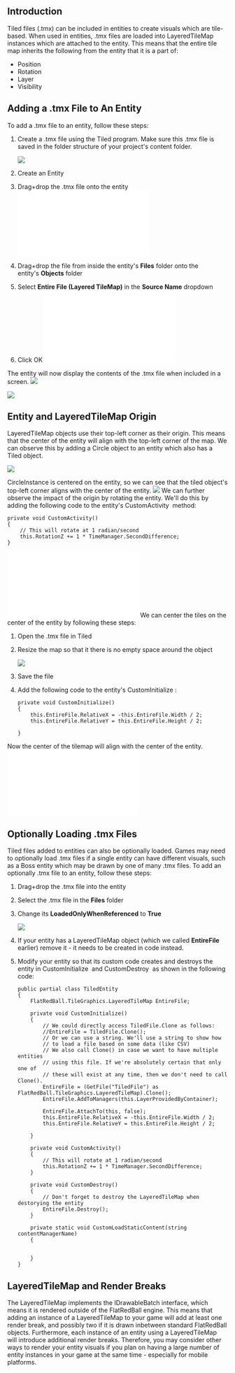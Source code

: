 ## Introduction

Tiled files (.tmx) can be included in entities to create visuals which are tile-based. When used in entities, .tmx files are loaded into LayeredTileMap instances which are attached to the entity. This means that the entire tile map inherits the following from the entity that it is a part of:

-   Position
-   Rotation
-   Layer
-   Visibility

## Adding a .tmx File to An Entity

To add a .tmx file to an entity, follow these steps:

1.  Create a .tmx file using the Tiled program. Make sure this .tmx file is saved in the folder structure of your project's content folder.

    ![](/media/2017-09-img_59cae5f4e8a70.png)

2.  Create an Entity

3.  Drag+drop the .tmx file onto the entity [![](/wp-content/uploads/2017/09/2017-09-26_17-28-57.gif.md)](/wp-content/uploads/2017/09/2017-09-26_17-28-57.gif.md)

4.  Drag+drop the file from inside the entity's **Files** folder onto the entity's **Objects** folder

5.  Select **Entire File (Layered TileMap)** in the **Source Name** dropdown

6.  Click OK [![](/wp-content/uploads/2017/09/2017-09-26_17-33-51.gif.md)](/wp-content/uploads/2017/09/2017-09-26_17-33-51.gif.md)

The entity will now display the contents of the .tmx file when included in a screen. ![](/media/2017-09-img_59cae57528f71.png)

![](/media/2017-09-img_59cae5a9912b2.png)

## Entity and LayeredTileMap Origin

LayeredTileMap objects use their top-left corner as their origin. This means that the center of the entity will align with the top-left corner of the map. We can observe this by adding a Circle object to an entity which also has a Tiled object.

![](/media/2017-09-img_59cae6bc94570.png)

CircleInstance is centered on the entity, so we can see that the tiled object's top-left corner aligns with the center of the entity. ![](/media/2017-09-img_59cae6fe1d451.png) We can further observe the impact of the origin by rotating the entity. We'll do this by adding the following code to the entity's CustomActivity  method:

``` lang:c#
private void CustomActivity()
{
    // This will rotate at 1 radian/second
    this.RotationZ += 1 * TimeManager.SecondDifference;
}
```

[![](/wp-content/uploads/2017/09/2017-09-26_17-49-07.gif.md)](/wp-content/uploads/2017/09/2017-09-26_17-49-07.gif.md) We can center the tiles on the center of the entity by following these steps:

1.  Open the .tmx file in Tiled

2.  Resize the map so that it there is no empty space around the object

    ![](/media/2017-09-img_59caea24d5420.png)

3.  Save the file

4.  Add the following code to the entity's CustomInitialize :

    ``` lang:c#
    private void CustomInitialize()
    {
        this.EntireFile.RelativeX = -this.EntireFile.Width / 2;
        this.EntireFile.RelativeY = this.EntireFile.Height / 2;

    }
    ```

Now the center of the tilemap will align with the center of the entity. [![](/wp-content/uploads/2017/09/2017-09-26_18-04-51.gif.md)](/wp-content/uploads/2017/09/2017-09-26_18-04-51.gif.md)

## Optionally Loading .tmx Files

Tiled files added to entities can also be optionally loaded. Games may need to optionally load .tmx files if a single entity can have different visuals, such as a Boss entity which may be drawn by one of many .tmx files. To add an optionally .tmx file to an entity, follow these steps:

1.  Drag+drop the .tmx file into the entity

2.  Select the .tmx file in the **Files** folder

3.  Change its **LoadedOnlyWhenReferenced** to ****True****

    ![](/media/2017-09-img_59caeeb437173.png)

4.  If your entity has a LayeredTileMap object (which we called **EntireFile** earlier) remove it - it needs to be created in code instead.

5.  Modify your entity so that its custom code creates and destroys the entity in CustomInitialize  and CustomDestroy  as shown in the following code:

    ``` lang:c#
    public partial class TiledEntity
    {
        FlatRedBall.TileGraphics.LayeredTileMap EntireFile;

        private void CustomInitialize()
        {
            // We could directly access TiledFile.Clone as follows:
            //EntireFile = TiledFile.Clone();
            // Or we can use a string. We'll use a string to show how
            // to load a file based on some data (like CSV)
            // We also call Clone() in case we want to have multiple entities
            // using this file. If we're absolutely certain that only one of
            // these will exist at any time, then we don't need to call Clone().
            EntireFile = (GetFile("TiledFile") as FlatRedBall.TileGraphics.LayeredTileMap).Clone();
            EntireFile.AddToManagers(this.LayerProvidedByContainer);

            EntireFile.AttachTo(this, false);
            this.EntireFile.RelativeX = -this.EntireFile.Width / 2;
            this.EntireFile.RelativeY = this.EntireFile.Height / 2;

        }

        private void CustomActivity()
        {
            // This will rotate at 1 radian/second
            this.RotationZ += 1 * TimeManager.SecondDifference;
        }

        private void CustomDestroy()
        {
            // Don't forget to destroy the LayeredTileMap when destorying the entity
            EntireFile.Destroy();
        }

        private static void CustomLoadStaticContent(string contentManagerName)
        {


        }
    }
    ```

## LayeredTileMap and Render Breaks

The LayeredTileMap implements the IDrawableBatch interface, which means it is rendered outside of the FlatRedBall engine. This means that adding an instance of a LayeredTileMap to your game will add at least one render break, and possibly two if it is drawn inbetween standard FlatRedBall objects. Furthermore, each instance of an entity using a LayeredTileMap will introduce additional render breaks. Therefore, you may consider other ways to render your entity visuals if you plan on having a large number of entity instances in your game at the same time - especially for mobile platforms.
